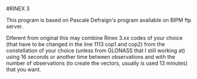 #RINEX 3

This program is based on Pascale Defraign's program avaliable on BIPM ftp server.

Diferent from original this may combine Rinex 3.xx codes of your choice (that have to be changed in the line 1113 cop1 and cop2) from the constellation of your choice (unless from GLONASS that I still working at) using 16 seconds or another time between observations and with the number of observations (to create the vectors, usually is used 13 minutes) that you want.
